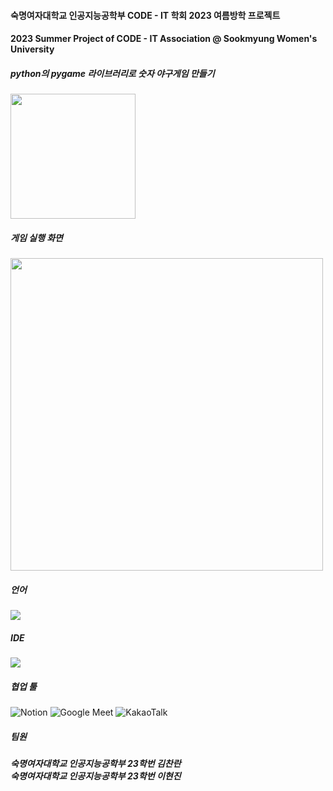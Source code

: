 #### 숙명여자대학교 인공지능공학부 CODE - IT 학회 2023 여름방학 프로젝트
#### 2023 Summer Project of CODE - IT Association @ Sookmyung Women's University

##### python의 pygame 라이브러리로 숫자 야구게임 만들기 
<img src="https://github.com/user-attachments/assets/20d577ba-67e6-4ae0-b6f5-e19c52cdae4e" height="200"/>


##### 게임 실행 화면
<img src="https://github.com/user-attachments/assets/52e73937-fd7b-46ad-8bcc-7fe8717f77ca" height="500"/>


##### 언어 
<img src="https://img.shields.io/badge/Python-3776AB?style=flat-square&logo=Python&logoColor=white"/>


##### IDE
<img src="https://img.shields.io/badge/Visual Studio-5C2D91?style=flat-square&logo=Visual Studio&logoColor=white"/> 

##### 협업 툴
![Notion](https://img.shields.io/badge/Notion-%23000000.svg?style=for-the-badge&logo=notion&logoColor=white) ![Google Meet](https://img.shields.io/badge/Google%20Meet-00897B?style=for-the-badge&logo=google-meet&logoColor=white) ![KakaoTalk](https://img.shields.io/badge/kakaotalk-ffcd00.svg?style=for-the-badge&logo=kakaotalk&logoColor=000000) 


##### 팀원 
<h5>숙명여자대학교 인공지능공학부 23학번 김찬란 <br>
숙명여자대학교 인공지능공학부 23학번 이현진 <br> </h5>
